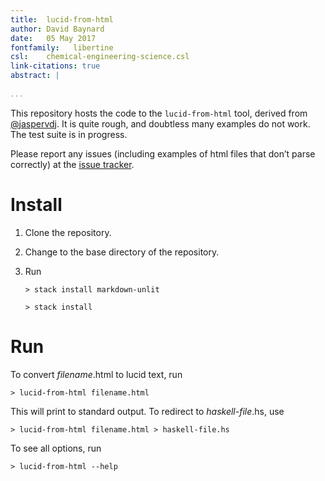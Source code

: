 ```yaml
---
title:  lucid-from-html  
author: David Baynard  
date:   05 May 2017  
fontfamily:   libertine
csl:    chemical-engineering-science.csl
link-citations: true
abstract: |  
    
...
```


This repository hosts the code to the `lucid-from-html` tool, derived from [@jaspervdj](https://github.com/jaspervdj).
It is quite rough, and doubtless many examples do not work.
The test suite is in progress.

Please report any issues (including examples of html files that don’t parse correctly) at the [issue tracker](https://github.com/dbaynard/lucid-from-html/issues).

# Install

1.  Clone the repository.

2.  Change to the base directory of the repository.

3.  Run

        > stack install markdown-unlit

        > stack install

# Run

To convert *filename*.html to lucid text, run

    > lucid-from-html filename.html

This will print to standard output.
To redirect to *haskell-file*.hs, use

    > lucid-from-html filename.html > haskell-file.hs

To see all options, run

    > lucid-from-html --help
